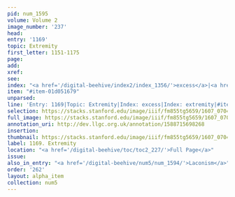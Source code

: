 ```yaml
---
pid: num_1595
volume: Volume 2
image_number: '237'
head:
entry: '1169'
topic: Extremity
first_letter: 1151-1175
page:
add:
xref:
see:
index: "<a href='/digital-beehive/index2/index_1356/'>excess</a>|<a href='/digital-beehive/index2/index_1357/'>extremity</a>"
item: "#item-01d051679"
unparsed:
line: 'Entry: 1169|Topic: Extremity|Index: excess|Index: extremity|#item-01d051679'
selection: https://stacks.stanford.edu/image/iiif/fm855tg5659/1607_0704/429,3603,2830,310/full/0/default.jpg
full_image: https://stacks.stanford.edu/image/iiif/fm855tg5659/1607_0704/full/full/0/default.jpg
annotation_uri: http://dev.llgc.org.uk/annotation/1588715698268
insertion:
thumbnail: https://stacks.stanford.edu/image/iiif/fm855tg5659/1607_0704/429,3603,600,180/250,/0/default.jpg
label: 1169. Extremity
location: "<a href='/digital-beehive/toc/toc2_227/'>Full Page</a>"
issue:
also_in_entry: "<a href='/digital-beehive/num5/num_1594/'>Laconism</a>"
order: '262'
layout: alpha_item
collection: num5
---
```

